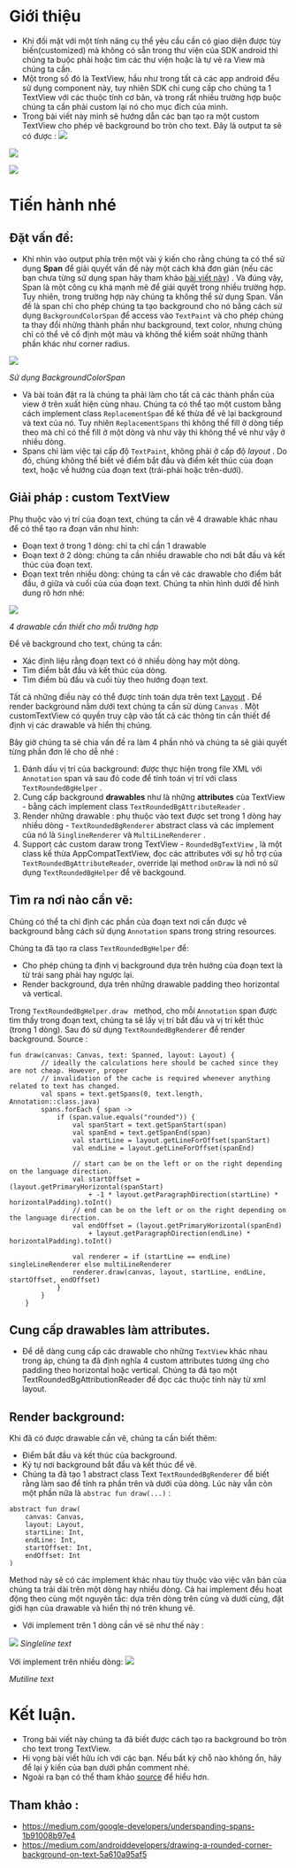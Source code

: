 # Giới thiệu
* Khi đối mặt với một tính năng cụ thể yêu cầu cần có giao diện được tùy biến(customized) mà không có sẵn trong thư viện của SDK  android thì chúng ta buộc phải hoặc tìm các thư viện hoặc là tự vẽ ra View mà chúng ta cần.
* Một trong số đó là TextView, hầu như trong tất cả các app android đều sử dụng component này, tuy nhiên SDK chỉ cung cấp cho chúng ta 1 TextView với các thuộc tính cơ bản, và trong rất nhiều trường hợp buộc chúng ta cần phải custom lại nó cho mục đích của mình.
* Trong bài viết này mình sẽ hướng dẫn các bạn tạo ra một custom TextView cho phép vẽ background bo tròn cho text. Đây là output ta sẽ có được : 
![](https://images.viblo.asia/1740d660-385f-48c0-9134-302be3a1e26c.png)

![](https://images.viblo.asia/55393fc8-0ca6-48b3-b135-e6279209ae87.png)

![](https://images.viblo.asia/a82d87a5-1a8e-495e-94dc-bbc5f78b7933.png)
# Tiến hành nhé
## Đặt vấn đề:
* Khi nhìn vào output phía trên một vài ý kiến cho rằng chúng ta có thể sử dụng **Span** để giải quyết vấn đề này một cách khá đơn giản (nếu các bạn chưa từng sử dụng span hãy tham khảo [bài viết này](https://medium.com/androiddevelopers/spantastic-text-styling-with-spans-17b0c16b4568)) .  Và đúng vậy, Span là một công cụ khá mạnh mẽ để giải quyết trong nhiều trường hợp. Tuy nhiên,  trong trường hợp này chúng ta không thể sử dụng Span. Vấn đề là span chỉ cho phép chúng ta tạo background cho nó bằng cách sử dụng `BackgroundColorSpan`   để access vào `TextPaint` và cho phép chúng ta thay đổi những thành phần như background, text color, nhưng chúng chỉ có thể vẽ cố định một màu và không thể kiểm soát những thành phần khác như corner radius.

![](https://images.viblo.asia/f35048e0-6842-4795-866e-e4868ab10b0e.png)

*Sử dụng BackgroundColorSpan*

* Và bài toán đặt ra là chúng ta phải làm cho tất cả các thành phần của view ở trên xuất hiện cùng nhau. Chúng ta có thể tạo một custom bằng cách implement class `ReplacementSpan` để kế thừa để vẽ lại background và text của nó. Tuy nhiên  `ReplacementSpans` thì không thể fill ở dòng tiếp theo mà chỉ có thể fill ở một dòng và như vậy thì không thể vẽ như vậy ở nhiều dòng. 
* Spans chỉ làm việc tại cấp độ `TextPaint`, không phải ở cấp độ *layout* . Do đó, chúng không thể biết về điểm bắt đầu và điểm kết thúc của đoạn text, hoặc về hướng của đoạn text (trái-phải hoặc trên-dưới).

## Giải pháp : custom TextView
Phụ thuộc vào vị trí của đoạn text, chúng ta cần vẽ 4 drawable khác nhau để có thể tạo ra đoạn văn như hình:

* Đoạn text ở trong 1 dòng: chỉ ta chỉ cần 1 drawable
* Đoạn text ở 2 dòng: chúng ta cần nhiều drawable cho nơi bắt đầu và kết thúc của đoạn text.
* Đoạn text trên nhiều dòng: chúng ta cần vẽ các drawable cho điểm bắt đầu, ở giữa và cuối của của đoạn text. Chúng ta nhìn hình dưới để hình dung rõ hơn nhé: 

![](https://images.viblo.asia/e2910b6a-726e-4228-a766-0f3e83ece123.png)

*4 drawable cần thiết cho mỗi trường hợp*

Để vẽ background cho text, chúng ta cần: 
* Xác định liệu rằng đoạn text có ở nhiều dòng hay một dòng.
* Tìm điểm bắt đầu và kết thúc của dòng.
* Tìm điểm bù đầu và cuối tùy theo hướng đoạn text.

Tất cả những điều này có thể được tính toán dựa trên text [Layout](https://developer.android.com/reference/android/text/Layout) . Để render background nằm dưới text chúng ta cần sử dùng `Canvas` . Một customTextView có quyền truy cập vào tất cả các thông tin cần thiết để định vị các drawable và hiển thị chúng.

Bây giờ chúng ta sẽ chia vấn đề ra làm 4 phần nhỏ và chúng ta sẽ giải quyết từng phần đơn lẽ cho dễ nhé : 

1.  Đánh dấu vị trí của background: được thực hiện trong file XML với `Annotation` span và sau đó code để tính toán vị trí với class `TextRoundedBgHelper` .
2.  Cung cấp background **drawables** như là những **attributes** của TextView - bằng cách implement class  `TextRoundedBgAttributeReader` .
3.  Render những drawable : phụ thuộc vào text được set trong 1 dòng hay nhiều dòng -  `TextRoundedBgRenderer` abstract class và các implement của nó là `SinglineRenderer` và `MultiLineRenderer` .
4.  Support các custom daraw trong TextView - `RoundedBgTextView` , là một class kế thừa AppCompatTextView, đọc các attributes với sự hỗ trợ của  `TextRoundedBgAttributeReader`, override lại method `onDraw`  là nơi nó sử dụng `TextRoundedBgHelper` để vẽ backgound.

## Tìm ra nơi nào cần vẽ:
Chúng có thể ta chỉ định các phần của đoạn text nơi cần được vẽ background bằng cách sử dụng `Annotation`  spans trong string resources.

Chúng ta đã tạo ra class `TextRoundedBgHelper` để: 
* Cho phép chúng ta định vị background dựa trên hướng của đoạn text là từ trái sang phải hay ngược lại.
* Render background, dựa trên những drawable padding theo horizontal và vertical.

Trong `TextRoundedBgHelper.draw ` method, cho mỗi `Annotation` span được tìm thấy trong đoạn text, chúng ta sẽ lấy vị trí bắt đầu và vị trí kết thúc (trong 1 dòng). Sau đó sử dụng `TextRoundedBgRenderer` để render background. Source : 

```
fun draw(canvas: Canvas, text: Spanned, layout: Layout) {
        // ideally the calculations here should be cached since they are not cheap. However, proper
        // invalidation of the cache is required whenever anything related to text has changed.
        val spans = text.getSpans(0, text.length, Annotation::class.java)
        spans.forEach { span ->
            if (span.value.equals("rounded")) {
                val spanStart = text.getSpanStart(span)
                val spanEnd = text.getSpanEnd(span)
                val startLine = layout.getLineForOffset(spanStart)
                val endLine = layout.getLineForOffset(spanEnd)

                // start can be on the left or on the right depending on the language direction.
                val startOffset = (layout.getPrimaryHorizontal(spanStart)
                    + -1 * layout.getParagraphDirection(startLine) * horizontalPadding).toInt()
                // end can be on the left or on the right depending on the language direction.
                val endOffset = (layout.getPrimaryHorizontal(spanEnd)
                    + layout.getParagraphDirection(endLine) * horizontalPadding).toInt()

                val renderer = if (startLine == endLine) singleLineRenderer else multiLineRenderer
                renderer.draw(canvas, layout, startLine, endLine, startOffset, endOffset)
            }
        }
    }
```

## Cung cấp drawables làm attributes.
* Để dễ dàng cung cấp các drawable cho những `TextView` khác nhau trong áp, chúng ta đã định nghĩa 4 custom attributes tương ứng cho padding theo horizontal hoặc vertical. Chúng ta đã tạo một  TextRoundedBgAttributionReader  để đọc các thuộc tính này từ xml layout.

## Render background:
Khi đã có được drawable cần vẽ, chúng ta cần biết thêm: 
* Điểm bắt đầu và kết thúc của background.
* Ký tự nơi background bắt đầu và kết thúc để vẽ.
*  Chúng ta đã tạo 1 abstract class Text `TextRoundedBgRenderer` để biết rằng làm sao để tính ra phần trên và dưới của dòng. Lúc này vẫn còn một phần nữa là `abstrac fun draw(...)` :

```
abstract fun draw(
    canvas: Canvas,
    layout: Layout,
    startLine: Int,
    endLine: Int,
    startOffset: Int,
    endOffset: Int
)
```

Method này sẽ có các implement khác nhau tùy thuộc vào việc văn bản của chúng ta trải dài trên một dòng hay nhiều dòng. Cả hai implement đều hoạt động theo cùng một nguyên tắc: dựa trên dòng trên cùng và dưới cùng, đặt giới hạn của drawable và hiển thị nó trên khung vẽ.

* Với implement trên 1 dòng cần vẽ sẽ như thế này :

![](https://images.viblo.asia/40894f35-fe8d-4be3-87f2-44ad6e9b3627.png)
*Singleline text*

Với implement trên nhiều dòng:
![](https://images.viblo.asia/32ca759b-23de-4998-938f-b49f991c3b03.png)

*Mutiline text*

# Kết luận.
* Trong bài viết này chúng ta đã biết được cách tạo ra background bo tròn cho text trong TextView.
* Hi vọng bài viết hữu ích với các bạn. Nếu bất kỳ chỗ nào không ổn, hãy để lại ý kiến của bạn dưới phần comment nhé.
* Ngoài ra bạn có thể tham khảo [source](https://github.com/googlearchive/android-text/tree/master/RoundedBackground-Kotlin) để hiểu hơn.
## Tham khảo :
* https://medium.com/google-developers/underspanding-spans-1b91008b97e4
* https://medium.com/androiddevelopers/drawing-a-rounded-corner-background-on-text-5a610a95af5
